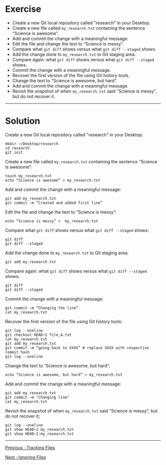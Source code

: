 # Exercise

- Create a new Git local repository called "research" in your Desktop.  
- Create a new file called `my_research.txt` containing the sentence “Science is awesome”.  
- Add and commit the change with a meaningful message.   
- Edit the file and change the text to “Science is messy”.  
- Compare what `git diff` shows versus what `git diff --staged` shows.  
- Add the change done to `my_research.txt` to Git staging area.  
- Compare again: what `git diff` shows versus what `git diff --staged` shows.  
- Commit the change with a meaningful message.  
- Recover the first version of the file using Git history tools.  
- Change the text to “Science is awesome, but hard”.  
- Add and commit the change with a meaningful message.  
- Revisit the snapshot of when `my_research.txt` said "Science is messy", but do not recover it.

_________________________________

# Solution

Create a new Git local repository called "research" in your Desktop:

    mkdir ~/Desktop/research
    cd research
    git init   

Create a new file called `my_research.txt` containing the sentence “Science is awesome”:

    touch my_research.txt
    echo “Science is awesome” > my_research.txt

Add and commit the change with a meaningful message:

    git add my_research.txt
    git commit –m “Created and added first line”

Edit the file and change the text to “Science is messy”:

    echo “Science is messy” >  my_research.txt

Compare what `git diff` shows versus what `git diff --staged` shows:

    git diff 
    git diff --staged 

Add the change done to `my_research.txt` to Git staging area:

    git add my_research.txt

Compare again: what `git diff` shows versus what `git diff --staged` shows:

    git diff 
    git diff --staged 

Commit the change with a meaningful message:

    git commit –m “Changing the line”
    cat my_research.txt

Recover the first version of the file using Git history tools:

    git log --oneline
    git checkout HEAD~1 file_A.txt  
    cat my_research.txt
    git add my_research.txt
    git commit –m “going back to XXXX” # replace XXXX with respective commit hash
    git log --oneline

Change the text to “Science is awesome, but hard”:

    echo “Science is awesome, but hard” > my_research.txt

Add and commit the change with a meaningful message:

    git add my_research.txt
    git commit –m "Changing line"
    cat my_research.txt

Revisit the snapshot of when `my_research.txt` said "Science is messy", but do not recover it;

    git log --oneline
    git show HEAD~2 my_research.txt
    git show HEAD~2:my_research.txt

_________________________________

[Previous  : Tracking Files](04_Tracking_Files.md)  

[Next      : Ignoring Files](06_Ignoring_Files.md)
